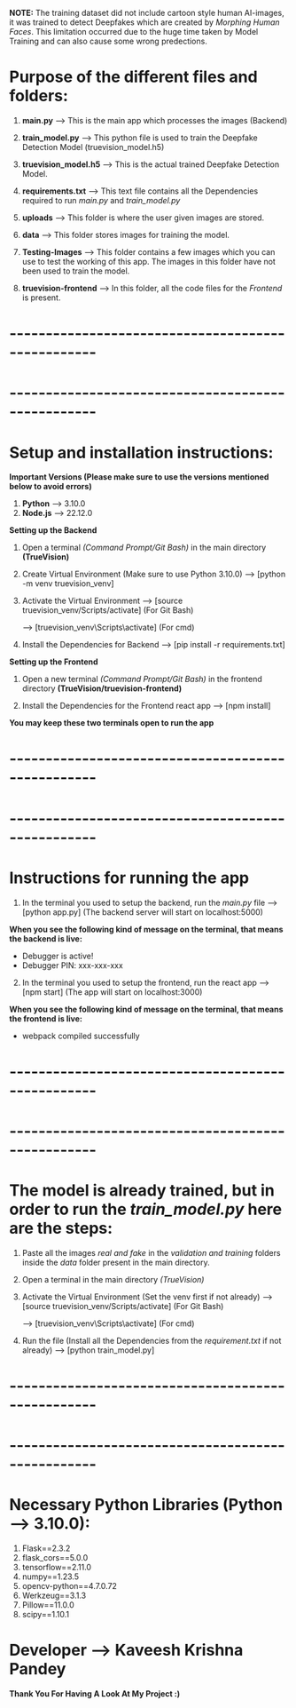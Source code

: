 **NOTE:** The training dataset did not include cartoon style human AI-images, it was trained to detect Deepfakes which are created by *Morphing Human Faces*. This limitation occurred due to the huge time taken by Model Training and can also cause some wrong predections.


# Purpose of the different files and folders:

1. **main.py** --> This is the main app which processes the images (Backend)

2. **train_model.py** --> This python file is used to train the Deepfake Detection Model (truevision_model.h5)

3. **truevision_model.h5** --> This is the actual trained Deepfake Detection Model.

4. **requirements.txt** --> This text file contains all the Dependencies required to run *main.py* and *train_model.py*

5. **uploads** --> This folder is where the user given images are stored.

6. **data** --> This folder stores images for training the model.

7. **Testing-Images** --> This folder contains a few images which you can use to test the working of this app. The images in this folder have not been used to train the model.

8. **truevision-frontend** --> In this folder, all the code files for the *Frontend* is present.


# --------------------------------------------------
# --------------------------------------------------


# Setup and installation instructions:

**Important Versions (Please make sure to use the versions mentioned below to avoid errors)**
1. **Python** --> 3.10.0
2. **Node.js** --> 22.12.0


**Setting up the Backend**
1. Open a terminal *(Command Prompt/Git Bash)* in the main directory **(TrueVision)**

2. Create Virtual Environment (Make sure to use Python 3.10.0)
   --> [python -m venv truevision_venv] 

3. Activate the Virtual Environment
   --> [source truevision_venv/Scripts/activate] (For Git Bash)

   --> [truevision_venv\Scripts\activate] (For cmd)

4. Install the Dependencies for Backend
   --> [pip install -r requirements.txt]


**Setting up the Frontend**
1. Open a new terminal *(Command Prompt/Git Bash)* in the frontend directory **(TrueVision/truevision-frontend)**

2. Install the Dependencies for the Frontend react app
   --> [npm install]

**You may keep these two terminals open to run the app**


# --------------------------------------------------
# --------------------------------------------------


# Instructions for running the app
1. In the terminal you used to setup the backend, run the *main.py* file
   --> [python app.py]
   (The backend server will start on localhost:5000)

**When you see the following kind of message on the terminal, that means the backend is live:**
 * Debugger is active!
 * Debugger PIN: xxx-xxx-xxx

2. In the terminal you used to setup the frontend, run the react app
   --> [npm start]
   (The app will start on localhost:3000)

**When you see the following kind of message on the terminal, that means the frontend is live:**
 * webpack compiled successfully


# --------------------------------------------------
# --------------------------------------------------


# The model is already trained, but in order to run the *train_model.py* here are the steps:
1. Paste all the images *real and fake* in the *validation and training* folders inside the *data* folder present in the main directory.

2. Open a terminal in the main directory *(TrueVision)*

3. Activate the Virtual Environment (Set the venv first if not already)
   --> [source truevision_venv/Scripts/activate] (For Git Bash)

   --> [truevision_venv\Scripts\activate] (For cmd)

4. Run the file (Install all the Dependencies from the *requirement.txt* if not already)
   --> [python train_model.py]


# --------------------------------------------------
# --------------------------------------------------


# Necessary Python Libraries (Python --> 3.10.0):
1. Flask==2.3.2
2. flask_cors==5.0.0
3. tensorflow==2.11.0
4. numpy==1.23.5
5. opencv-python==4.7.0.72
6. Werkzeug==3.1.3
7. Pillow==11.0.0
8. scipy==1.10.1


# Developer --> Kaveesh Krishna Pandey
**Thank You For Having A Look At My Project :)**